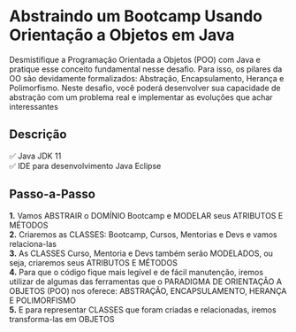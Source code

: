 # Abstraindo um Bootcamp Usando Orientação a Objetos em Java

Desmistifique a Programação Orientada a Objetos (POO) com Java e pratique esse conceito fundamental nesse desafio. Para isso, os pilares da OO são devidamente formalizados: Abstração, Encapsulamento, Herança e Polimorfismo. Neste desafio, você poderá desenvolver sua capacidade de abstração com um problema real e implementar as evoluções que achar interessantes 

## Descrição

✅ Java JDK 11<br>
✅ IDE para desenvolvimento Java Eclipse<br>

## Passo-a-Passo

<strong>	1.</strong> Vamos ABSTRAIR o DOMÍNIO Bootcamp e MODELAR seus ATRIBUTOS E MÉTODOS <br>
<strong>	2.</strong> Criaremos as CLASSES: Bootcamp, Cursos, Mentorias e Devs e vamos relaciona-las <br>
<strong>	3.</strong> As CLASSES Curso, Mentoria e Devs também serão MODELADOS, ou seja, criaremos seus ATRIBUTOS E MÉTODOS <br> 
<strong>	4.</strong> Para que o código fique mais legível e de fácil manutenção, iremos utilizar de algumas das ferramentas que o PARADIGMA DE ORIENTAÇÃO A OBJETOS (POO) nos oferece: ABSTRAÇÃO, ENCAPSULAMENTO, HERANÇA E POLIMORFISMO <br>
<strong>	5.</strong> E para representar CLASSES que foram criadas e relacionadas, iremos transforma-las em OBJETOS<br>

